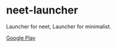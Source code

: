 # neet-launcher
Launcher for neet, Launcher for minimalist.

[Google Play](https://play.google.com/store/apps/details?id=com.diewland.luncher.listview&hl=en)
